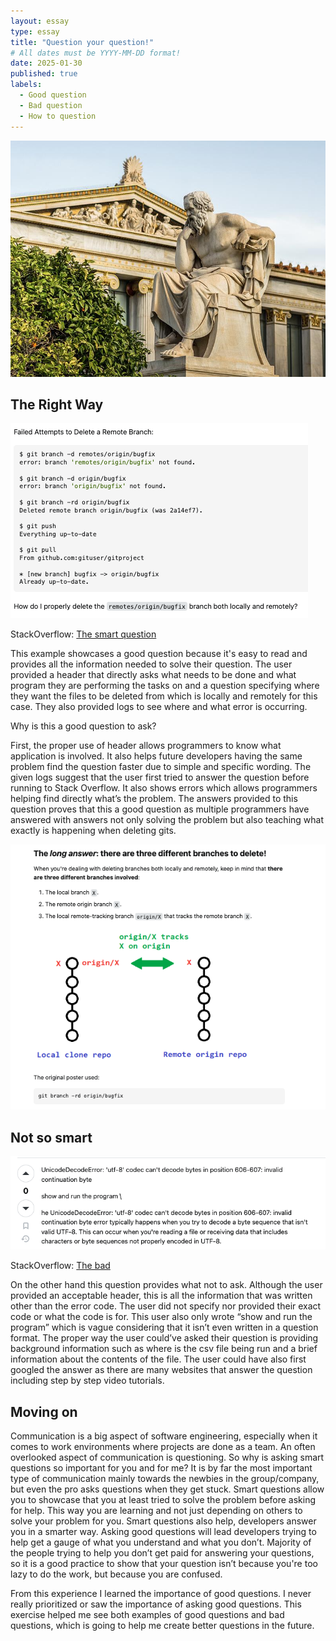 ```yaml
---
layout: essay
type: essay
title: "Question your question!"
# All dates must be YYYY-MM-DD format!
date: 2025-01-30
published: true
labels:
  - Good question
  - Bad question
  - How to question
---
```



<img src="https://github.com/dominic-isaac-molina/dominic-isaac-molina.github.io/blob/main/img/questioning%201.jpg?raw=true">


## The Right Way
<img src="https://github.com/dominic-isaac-molina/dominic-isaac-molina.github.io/blob/main/img/question1.png?raw=true">

StackOverflow: <a href="https://stackoverflow.com/questions/2003505/how-do-i-delete-a-git-branch-locally-and-remotely"><i class="large github icon "></i>The smart question</a>

This example showcases a good question because it's easy to read and provides all the information needed to solve their question. The user provided a header that directly asks what needs to be done and what program they are performing the tasks on and a question specifying where they want the files to be deleted from which is locally and remotely for this case. They also provided logs to see where and what error is occurring. 

Why is this a good question to ask? 

First, the proper use of header allows programmers to know what application is involved. It also helps future developers having the same problem find the question faster due to simple and specific wording. The given logs suggest that the user first tried to answer the question before running to Stack Overflow. It also shows errors which allows programmers helping find directly what’s the problem. The answers provided to this question proves that this a good question as multiple programmers have answered with answers not only solving the problem but also teaching what exactly is happening when deleting gits. 

<img src="https://github.com/dominic-isaac-molina/dominic-isaac-molina.github.io/blob/main/img/solution1.png?raw=true">

## Not so smart
<img src="https://github.com/dominic-isaac-molina/dominic-isaac-molina.github.io/blob/main/img/question2.png?raw=true">

StackOverflow: <a href="https://stackoverflow.com/questions/79401881/unicodedecodeerror-on-csv-file"><i class="large github icon "></i>The bad</a>

On the other hand this question provides what not to ask. Although the user provided an acceptable header, this is all the information that was written other than the error code. The user did not specify nor provided their exact code or what the code is for. This user also only wrote “show and run the program” which is vague considering that it isn’t even written in a question format. The proper way the user could’ve asked their question is providing background information such as where is the csv file being run and a brief information about the contents of the file. The user could have also first googled the answer as there are many websites that answer the question including step by step video tutorials. 

## Moving on

Communication is a big aspect of software engineering, especially when it comes to work environments where projects are done as a team. An often overlooked aspect of communication is questioning. So why is asking smart questions so important for you and for me? It is by far the most important type of communication mainly towards the newbies in the group/company, but even the pro asks questions when they get stuck. Smart questions allow you to showcase that you at least tried to solve the problem before asking for help. This way you are learning and not just depending on others to solve your problem for you. Smart questions also help, developers answer you in a smarter way. Asking good questions will lead developers trying to help get a gauge of what you understand and what you don’t. Majority of the people trying to help you don’t get paid for answering your questions, so it is a good practice to show that your question isn’t because you're too lazy to do the work, but because you are confused. 

From this experience I learned the importance of good questions. I never really prioritized or saw the importance of asking good questions. This exercise helped me see both examples of good questions and bad questions, which is going to help me create better questions in the future.